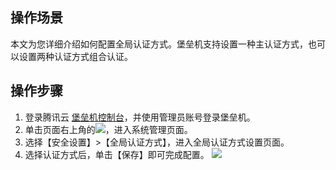 ## 操作场景
本文为您详细介绍如何配置全局认证方式。堡垒机支持设置一种主认证方式，也可以设置两种认证方式组合认证。


## 操作步骤

1. 登录腾讯云 [堡垒机控制台](https://console.cloud.tencent.com/cds/dasb)，并使用管理员账号登录堡垒机。
2. 单击页面右上角的<img src=" https://main.qcloudimg.com/raw/82dfc809b5df76ff939d996ea3136a43.png"  style="margin:0;">，进入系统管理页面。
3. 选择【安全设置】>【全局认证方式】，进入全局认证方式设置页面。
3. 选择认证方式后，单击【保存】即可完成配置。
![](https://main.qcloudimg.com/raw/78c1f6653379423c2d52304bef82b4e7.png)

